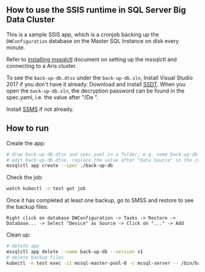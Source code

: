 ## How to use the SSIS runtime in SQL Server Big Data Cluster

This is a sample SSIS app, which is a cronjob backing up the `DWConfiguration` database on the Master SQL Instance on disk every minute. 

Refer to [installing mssqlctl](https://docs.microsoft.com/en-us/sql/big-data-cluster/deploy-install-mssqlctl?view=sqlallproducts-allversions) document on setting up the mssqlctl and connecting to a Aris cluster.

To see the `back-up-db.dtsx` under the `back-up-db.sln`, Install Visual Studio 2017 if you don't have it already. Download and install [SSDT](https://docs.microsoft.com/en-us/sql/ssdt/download-sql-server-data-tools-ssdt?view=sql-server-2017#ssdt-for-vs-2017-standalone-installer). 
When you open the `back-up-db.sln`, the decryption password can be found in the spec.yaml, i.e. the value after "/De ". 

Install [SSMS](https://docs.microsoft.com/en-us/sql/ssms/download-sql-server-management-studio-ssms?view=sql-server-2017) if not already.

## How to run

Create the app:
```bash
# drop back-up-db.dtsx and spec.yaml in a folder, e.g. name back-up-db
# edit back-up-db.dtsx, replace the value after "Data Source" in the connection string to "service-master-pool;" if not alread. Then deploy it by:
mssqlctl app create --spec ./back-up-db
```

Check the job:
```bash
watch kubectl -n test get job
```

Once it has completed at least one backup, go to SMSS and restore to see the backup files:

`Right click on database DWConfiguration -> Tasks -> Restore -> Database... -> Select "Device" as Source -> Click on "..." -> Add`

Clean up:
```bash
# delete app
mssqlctl app delete --name back-up-db --version v1
# delete backup files
kubectl -n test exec -it mssql-master-pool-0 -c mssql-server -- /bin/bash -c "rm /var/opt/mssql/data/DWConfiguration_backup*.bak"
```
